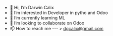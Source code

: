 - 👋 Hi, I’m Darwin Calix
- 👀 I’m interested in Developer in pytho and Odoo
- 🌱 I’m currently learning ML
- 💞️ I’m looking to collaborate on Odoo
- 📫 How to reach me  --- > dgcalix@gmail.com

<!---
dgcalix/dgcalix is a ✨ special ✨ repository because its `README.md` (this file) appears on your GitHub profile.
You can click the Preview link to take a look at your changes.
--->

